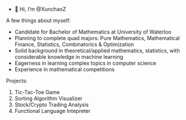 - 👋 Hi, I’m @XunchaoZ

A few things about myself:
- Candidate for Bachelor of Mathematics at University of Waterloo
- Planning to complete quad majors: Pure Mathematics, Mathematical Finance, Statistics, Combinatorics & Optimization
- Solid background in theoretical/applied mathematics, statistics, with considerable knowledge in machine learning
- Eagerness in learning complex topics in computer science
- Experience in mathematical competitions

Projects:
1. Tic-Tac-Toe Game
2. Sorting Algorithm Visualizer
3. Stock/Crypto Trading Analysis
4. Functional Language Intepreter

<!---
XunchaoZ/XunchaoZ is a ✨ special ✨ repository because its `README.md` (this file) appears on your GitHub profile.
You can click the Preview link to take a look at your changes.
--->
